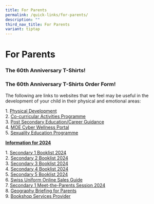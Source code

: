 ```yaml
---
title: For Parents
permalink: /quick-links/for-parents/
description: ""
third_nav_title: For Parents
variant: tiptap
---
```

<h1>For Parents</h1>
<h3>The 60th Anniversary T-Shirts!</h3>
<h3>The 60th Anniversary T-Shirts Order Form!</h3>
<p>The following are links to websites that we feel may be useful in the
development of your child in their physical and emotional areas:</p>
<p>1. <a href="physical-development/" rel="noopener noreferrer nofollow" target="_blank">Physical Development</a>
<br>2. <a href="co-curricular-activities-programme/" rel="noopener noreferrer nofollow" target="_blank">Co-curricular Activities Programme</a> 
<br>3. <a href="post-secondary-educationcareer-guidance/" rel="noopener noreferrer nofollow" target="_blank">Post Secondary Education/Career Guidance</a> 
<br>4. <a href="https://www.moe.gov.sg/education-in-sg/our-programmes/cyber-wellness" rel="noopener noreferrer nofollow" target="_blank">MOE Cyber Wellness Portal</a> 
<br>5. <a href="https://www.moe.gov.sg/education-in-sg/our-programmes/sexuality-education" rel="noopener noreferrer nofollow" target="_blank">Sexuality Education Programme</a>
</p>
<p><strong><u>Information for 2024</u></strong>
</p>
<p>1. <a href="/files/Secondary%201%20Registration/swiss%20cottage%20secondary%20school%20booklist%202024%20final%20sec%201_241023(1).pdf" rel="noopener noreferrer nofollow" target="_blank">Secondary 1 Booklist 2024</a> 
<br>2. <a href="/files/Secondary%201%20Registration/swiss%20cottage%20secondary%20school%20booklist%202024%20final%20sec%202.pdf" rel="noopener noreferrer nofollow" target="_blank">Secondary 2 Booklist 2024</a> 
<br>3. <a href="/files/Secondary%201%20Registration/swiss%20cottage%20secondary%20school%20booklist%202024%20final%20sec%203.pdf" rel="noopener noreferrer nofollow" target="_blank">Secondary 3 Booklist 2024</a> 
<br>4. <a href="/files/Secondary%201%20Registration/swiss%20cottage%20secondary%20school%20booklist%202024%20final%20sec%204(1).pdf" rel="noopener noreferrer nofollow" target="_blank">Secondary 4 Booklist 2024</a> 
<br>5. <a href="/files/Secondary%201%20Registration/swiss%20cottage%20secondary%20school%20booklist%202024%20final%20sec%205.pdf" rel="noopener noreferrer nofollow" target="_blank">Secondary 5 Booklist 2024</a> 
<br>6. <a href="/files/For%20parents/swiss%20uniform%2023%20(2).pdf" rel="noopener noreferrer nofollow" target="_blank">Swiss Uniform Online Sales Guide</a> 
<br>7. <a href="/files/2024_S1_MTP_050124_vWebsite.pdf" rel="noopener noreferrer nofollow" target="_blank">Secondary 1 Meet-the-Parents Session 2024</a>
<br>8. <a href="/files/For%20parents/2023-Geography-Briefing-For-Parents.pdf" rel="noopener noreferrer nofollow" target="_blank">Geography Briefing for Parents</a>
<br>9. <a href="/files/For%20parents/new%20bookshop%20services%20provider%20wef%201%20apr%202023.pdf" rel="noopener noreferrer nofollow" target="_blank">Bookshop Services Provider</a>
</p>